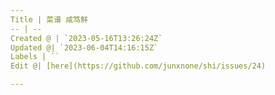 ```yaml
---
Title | 菜谱 咸笃鲜
-- | --
Created @ | `2023-05-16T13:26:24Z`
Updated @| `2023-06-04T14:16:15Z`
Labels | ``
Edit @| [here](https://github.com/junxnone/shi/issues/24)

---
```


